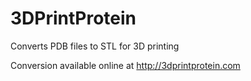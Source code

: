 # 3DPrintProtein
Converts PDB files to STL for 3D printing

Conversion available online at http://3dprintprotein.com
